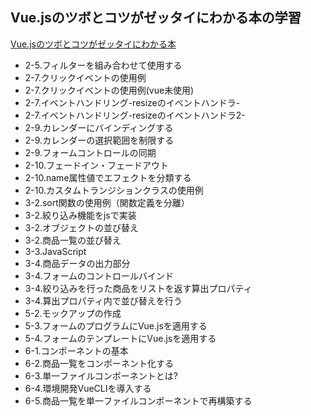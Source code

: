 ## Vue.jsのツボとコツがゼッタイにわかる本の学習
[Vue.jsのツボとコツがゼッタイにわかる本](https://www.shuwasystem.co.jp/book/9784798056494.html)

- 2-5.フィルターを組み合わせて使用する
- 2-7.クリックイベントの使用例
- 2-7.クリックイベントの使用例(vue未使用)
- 2-7.イベントハンドリング-resizeのイベントハンドラ-
- 2-7.イベントハンドリング-resizeのイベントハンドラ2-
- 2-9.カレンダーにバインディングする
- 2-9.カレンダーの選択範囲を制限する
- 2-9.フォームコントロールの同期
- 2-10.フェードイン・フェードアウト
- 2-10.name属性値でエフェクトを分類する
- 2-10.カスタムトランジションクラスの使用例
- 3-2.sort関数の使用例（関数定義を分離）
- 3-2.絞り込み機能をjsで実装
- 3-2.オブジェクトの並び替え
- 3-2.商品一覧の並び替え
- 3-3.JavaScript
- 3-4.商品データの出力部分
- 3-4.フォームのコントロールバインド
- 3-4.絞り込みを行った商品をリストを返す算出プロパティ
- 3-4.算出プロパティ内で並び替えを行う
- 5-2.モックアップの作成
- 5-3.フォームのプログラムにVue.jsを適用する
- 5-4.フォームのテンプレートにVue.jsを適用する
- 6-1.コンポーネントの基本
- 6-2.商品一覧をコンポーネント化する
- 6-3.単一ファイルコンポーネントとは?
- 6-4.環境開発VueCLIを導入する
- 6-5.商品一覧を単一ファイルコンポーネントで再構築する